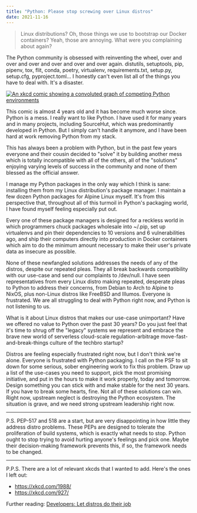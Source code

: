 ```yaml
---
title: "Python: Please stop screwing over Linux distros"
date: 2021-11-16
---
```


> Linux distributions? Oh, those things we use to bootstrap our Docker
> containers? Yeah, those are annoying. What were you complaining about again?

The Python community is obsessed with reinventing the wheel, over and over and
over and over and over and over again. distutils, setuptools, pip, pipenv, tox,
flit, conda, poetry, virtualenv, requirements.txt, setup.py, setup.cfg,
pyproject.toml... I honestly can't even list all of the things you have to deal
with. It's a disaster.

[![An xkcd comic showing a convoluted graph of competing Python environments](https://imgs.xkcd.com/comics/python_environment.png)](https://xkcd.com/1987/)

This comic is almost 4 years old and it has become much worse since. Python is a
mess. I really want to like Python. I have used it for many years and in many
projects, including SourceHut, which was predominantly developed in Python. But
I simply can't handle it anymore, and I have been hard at work removing Python
from my stack.

This has always been a problem with Python, but in the past few years everyone
and their cousin decided to "solve" it by building another mess which is totally
incompatible with all of the others, all of the "solutions" enjoying varying
levels of success in the community and none of them blessed as the official
answer.

I manage my Python packages in the only way which I think is sane: installing
them from my Linux distribution's package manager. I maintain a few dozen Python
packages for Alpine Linux myself. It's from this perspective that, throughout
all of this turmoil in Python's packaging world, I have found myself feeling
especially put out.

Every one of these package managers is designed for a reckless world in which
programmers chuck packages wholesale into ~/.pip, set up virtualenvs and pin
their dependencies to 10 versions and 6 vulnerabilities ago, and ship their
computers directly into production in Docker containers which aim to do the
minimum amount necessary to make their user's private data as insecure as
possible.

None of these newfangled solutions addresses the needs of any of the distros,
despite our repeated pleas. They all break backwards compatibility with our
use-case and send our complaints to /dev/null. I have seen representatives from
every Linux distro making repeated, desperate pleas to Python to address their
concerns, from Debian to Arch to Alpine to NixOS, plus non-Linux distros like
FreeBSD and Illumos. Everyone is frustrated. We are all struggling to deal with
Python right now, and Python is not listening to us.

What is it about Linux distros that makes our use-case unimportant? Have we
offered no value to Python over the past 30 years? Do you just feel that it's
time to shrug off the "legacy" systems we represent and embrace the brave new
world of serverless cloud-scale regulation-arbitrage move-fast-and-break-things 
culture of the techbro startup?

Distros are feeling especially frustrated right now, but I don't think we're
alone. Everyone is frustrated with Python packaging. I call on the PSF to sit
down for some serious, sober engineering work to fix this problem. Draw up a
list of the use-cases you need to support, pick the most promising initiative,
and put in the hours to make it work properly, today and tomorrow. Design
something you can stick with and make stable for the next 30 years. If you have
to break some hearts, fine. Not all of these solutions can win. Right now,
upstream neglect is destroying the Python ecosystem. The situation is grave, and
we need strong upstream leadership right now.

---

P.S. PEP-517 and 518 are a start, but are very disappointing in how little they
address distro problems. These PEPs are designed to tolerate the proliferation
of build systems, which is exactly what needs to stop. Python ought to stop
trying to avoid hurting anyone's feelings and pick one. Maybe their
decision-making framework prevents this, if so, the framework needs to be
changed.

---

P.P.S. There are a lot of relevant xkcds that I wanted to add. Here's the ones I
left out:

- https://xkcd.com/1988/
- https://xkcd.com/927/

Further reading: [Developers: Let distros do their job](https://drewdevault.com/2021/09/27/Let-distros-do-their-job.html)
